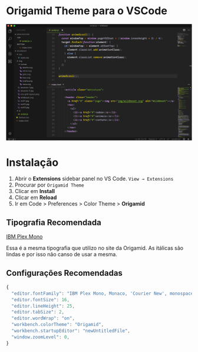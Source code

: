 # Origamid Theme para o VSCode

![Screenshot](./screen.png?raw=true)

# Instalação

1. Abrir o **Extensions** sidebar panel no VS Code. `View → Extensions`
2. Procurar por `Origamid Theme`
3. Clicar em **Install**
4. Clicar em **Reload**
5. Ir em Code > Preferences > Color Theme > **Origamid**

## Tipografia Recomendada

[IBM Plex Mono](https://fonts.google.com/specimen/IBM+Plex+Mono)

Essa é a mesma tipografia que utilizo no site da Origamid. As itálicas são lindas e por isso não canso de usar a mesma.

## Configurações Recomendadas

```js
{
  "editor.fontFamily": "IBM Plex Mono, Monaco, 'Courier New', monospace",
  "editor.fontSize": 16,
  "editor.lineHeight": 25,
  "editor.tabSize": 2,
  "editor.wordWrap": "on",
  "workbench.colorTheme": "Origamid",
  "workbench.startupEditor": "newUntitledFile",
  "window.zoomLevel": 0,
}
```